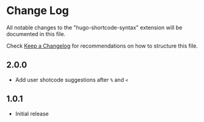 # Change Log
All notable changes to the "hugo-shortcode-syntax" extension will be documented in this file.

Check [Keep a Changelog](http://keepachangelog.com/) for recommendations on how to structure this file.

## 2.0.0  
- Add user shotcode suggestions after `%` and `<`  

## 1.0.1
- Initial release